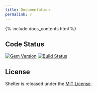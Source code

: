 ```yaml
---
title: Documentation
permalink: /
---
```

{% include docs_contents.html %}

## Code Status

[![Gem Version](https://badge.fury.io/rb/shelter.svg)](https://badge.fury.io/rb/shelter)
[![Build Status](https://travis-ci.org/Yitsushi/shelter.svg?branch=master)](https://travis-ci.org/Yitsushi/shelter)

## License

Shelter is released under the [MIT License](http://www.opensource.org/licenses/MIT).
